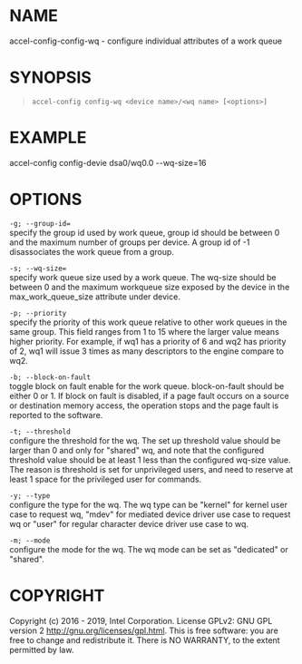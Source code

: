 
NAME
====

accel-config-config-wq - configure individual attributes of a work queue

SYNOPSIS
========

>     accel-config config-wq <device name>/<wq name> [<options>]

EXAMPLE
=======

accel-config config-devie dsa0/wq0.0 --wq-size=16

OPTIONS
=======

`-g; --group-id=`  
specify the group id used by work queue, group id should be between 0
and the maximum number of groups per device. A group id of -1
disassociates the work queue from a group.

`-s; --wq-size=`  
specify work queue size used by a work queue. The wq-size should be
between 0 and the maximum workqueue size exposed by the device in the
max\_work\_queue\_size attribute under device.

`-p; --priority`  
specify the priority of this work queue relative to other work queues in
the same group. This field ranges from 1 to 15 where the larger value
means higher priority. For example, if wq1 has a priority of 6 and wq2
has priority of 2, wq1 will issue 3 times as many descriptors to the
engine compare to wq2.

`-b; --block-on-fault`  
toggle block on fault enable for the work queue. block-on-fault should
be either 0 or 1. If block on fault is disabled, if a page fault occurs
on a source or destination memory access, the operation stops and the
page fault is reported to the software.

`-t; --threshold`  
configure the threshold for the wq. The set up threshold value should be
larger than 0 and only for "shared" wq, and note that the configured
threshold value should be at least 1 less than the configured wq-size
value. The reason is threshold is set for unprivileged users, and need
to reserve at least 1 space for the privileged user for commands.

`-y; --type`  
configure the type for the wq. The wq type can be "kernel" for kernel
user case to request wq, "mdev" for mediated device driver use case to
request wq or "user" for regular character device driver use case to wq.

`-m; --mode`  
configure the mode for the wq. The wq mode can be set as "dedicated" or
"shared".

COPYRIGHT
=========

Copyright (c) 2016 - 2019, Intel Corporation. License GPLv2: GNU GPL
version 2 <http://gnu.org/licenses/gpl.html>. This is free software: you
are free to change and redistribute it. There is NO WARRANTY, to the
extent permitted by law.
